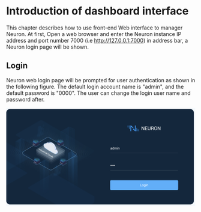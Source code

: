 # Introduction of dashboard interface

This chapter describes how to use front-end Web interface to manager Neuron. At first, Open a web browser and enter the Neuron instance IP address and port number 7000 (i.e http://127.0.0.1:7000) in address bar, a Neuron login page will be shown.

## Login

Neuron web login page will be prompted for user authentication as shown in the following figure. The default login account name is "admin", and the default password is "0000". The user can change the login user name and password after.

![login](../assets/login.png)
